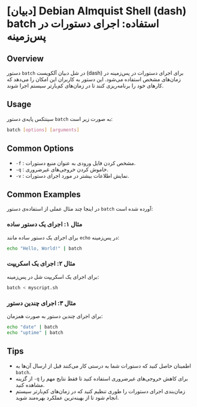# [دبیان] Debian Almquist Shell (dash) batch استفاده: اجرای دستورات در پس‌زمینه

## Overview
دستور `batch` در شل دبیان آلکویست (dash) برای اجرای دستورات در پس‌زمینه در زمان‌های مشخص استفاده می‌شود. این دستور به کاربران این امکان را می‌دهد که کارهای خود را برنامه‌ریزی کنند تا در زمان‌های کم‌بارتر سیستم اجرا شوند.

## Usage
سینتکس پایه‌ی دستور `batch` به صورت زیر است:

```bash
batch [options] [arguments]
```

## Common Options
- `-f` : مشخص کردن فایل ورودی به عنوان منبع دستورات.
- `-q` : خاموش کردن خروجی‌های غیرضروری.
- `-v` : نمایش اطلاعات بیشتر در مورد اجرای دستورات.

## Common Examples
در اینجا چند مثال عملی از استفاده‌ی دستور `batch` آورده شده است:

### مثال ۱: اجرای یک دستور ساده
برای اجرای یک دستور ساده مانند `echo` در پس‌زمینه:

```bash
echo "Hello, World!" | batch
```

### مثال ۲: اجرای یک اسکریپت
برای اجرای یک اسکریپت شل در پس‌زمینه:

```bash
batch < myscript.sh
```

### مثال ۳: اجرای چندین دستور
برای اجرای چندین دستور به صورت همزمان:

```bash
echo "date" | batch
echo "uptime" | batch
```

## Tips
- اطمینان حاصل کنید که دستورات شما به درستی کار می‌کنند قبل از ارسال آن‌ها به `batch`.
- از گزینه `-q` برای کاهش خروجی‌های غیرضروری استفاده کنید تا فقط نتایج مهم را مشاهده کنید.
- زمان‌بندی اجرای دستورات را طوری تنظیم کنید که در زمان‌های کم‌بارتر سیستم انجام شود تا از بهینه‌ترین عملکرد بهره‌مند شوید.